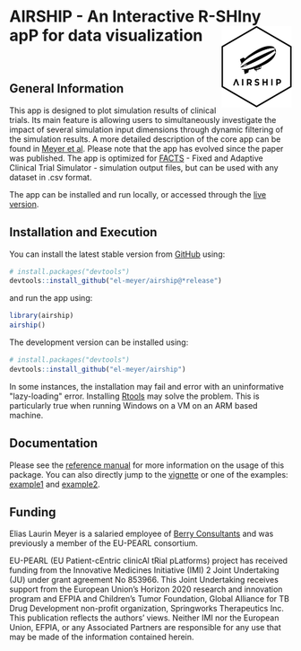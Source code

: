 # AIRSHIP - An Interactive R-SHIny apP for data visualization <img src="man/figures/logo.png" align="right" width="125" alt="" />

&nbsp;

## General Information                

This app is designed to plot simulation results of clinical trials. Its main feature is allowing users to simultaneously investigate the impact of several simulation input dimensions through dynamic filtering of the simulation results. A more detailed description of the core app can be found in [Meyer et al](https://www.softxjournal.com/action/showPdf?pii=S2352-7110%2823%2900043-2). Please note that the app has evolved since the paper was published. The app is optimized for [FACTS](https://www.berryconsultants.com/software/facts/) - Fixed and Adaptive Clinical Trial Simulator - simulation output files, but can be used with any dataset in .csv format. 

The app can be installed and run locally, or accessed through the [live version](https://shiny.berryconsultants.com/airship/).

## Installation and Execution

You can install the latest stable version from [GitHub](https://github.com/el-meyer/airship) using:

``` r
# install.packages("devtools")
devtools::install_github("el-meyer/airship@*release")
```

and run the app using:

``` r
library(airship)
airship()
```

The development version can be installed using:

``` r
# install.packages("devtools")
devtools::install_github("el-meyer/airship")
```

In some instances, the installation may fail and error with an uninformative "lazy-loading" error. Installing [Rtools](https://cran.r-project.org/bin/windows/Rtools/) may solve the problem. This is particularly true when running Windows on a VM on an ARM based machine.

## Documentation

Please see the [reference manual](https://el-meyer.github.io/airship/) for more information on the usage of this package. You can also directly jump to the [vignette](https://el-meyer.github.io/airship/articles/AIRSHIP-vignette.html) or one of the examples: [example1](https://el-meyer.github.io/airship/articles/Example1.html) and [example2](https://el-meyer.github.io/airship/articles/Example2.html).

## Funding

Elias Laurin Meyer is a salaried employee of [Berry Consultants](https://www.berryconsultants.com/) and was previously a member of the EU-PEARL consortium. 

EU-PEARL (EU Patient-cEntric clinicAl tRial pLatforms) project has received funding from the Innovative Medicines Initiative (IMI) 2 Joint Undertaking (JU) under grant agreement No 853966. This Joint Undertaking receives support from the European Union’s Horizon 2020 research and innovation program and EFPIA and Children’s Tumor Foundation, Global Alliance for TB Drug Development non-profit organization, Springworks Therapeutics Inc. This publication reflects the authors’ views. Neither IMI nor the European Union, EFPIA, or any Associated Partners are responsible for any use that may be made of the information contained herein.


